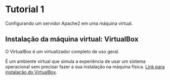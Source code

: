 # Tutorial 1

Configurando um servidor Apache2 em uma máquina virtual.

## Instalação da máquina virtual: VirtualBox

O VirtualBox é um virtualizador completo de uso geral. 

É um ambiente virtual que simula a experiência de usar um sistema operacional sem precisar fazer a sua instalação na máquina física. [Link para instalação do VirtualBox](https://www.virtualbox.org/wiki/Downloads).
